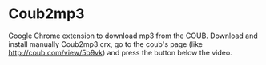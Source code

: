 # Coub2mp3
Google Chrome extension to download mp3 from the COUB. 
Download and install manually Сoub2mp3.crx, go to the coub's page (like http://coub.com/view/5b9vk) and press the button below the video. 
